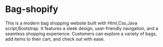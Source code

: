 # Bag-shopify
This is a modern bag shopping website built with Html,Css,Java script,Bootstrap. It features a sleek design, user-friendly navigation, and a seamless shopping experience. Customers can explore a variety of bags, add items to their cart, and check out with ease.
